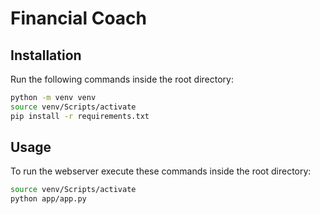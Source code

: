 # Financial Coach

## Installation
Run the following commands inside the root directory:
```sh
python -m venv venv
source venv/Scripts/activate
pip install -r requirements.txt
```

## Usage
To run the webserver execute these commands inside the root directory:
```sh
source venv/Scripts/activate
python app/app.py
```

